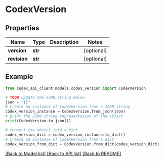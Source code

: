 # CodexVersion


## Properties

Name | Type | Description | Notes
------------ | ------------- | ------------- | -------------
**version** | **str** |  | [optional] 
**revision** | **str** |  | [optional] 

## Example

```python
from codex_api_client.models.codex_version import CodexVersion

# TODO update the JSON string below
json = "{}"
# create an instance of CodexVersion from a JSON string
codex_version_instance = CodexVersion.from_json(json)
# print the JSON string representation of the object
print(CodexVersion.to_json())

# convert the object into a dict
codex_version_dict = codex_version_instance.to_dict()
# create an instance of CodexVersion from a dict
codex_version_from_dict = CodexVersion.from_dict(codex_version_dict)
```
[[Back to Model list]](../README.md#documentation-for-models) [[Back to API list]](../README.md#documentation-for-api-endpoints) [[Back to README]](../README.md)


